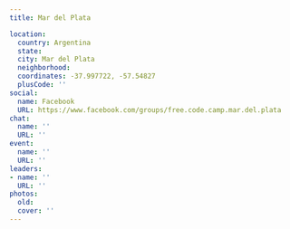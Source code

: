 ```yaml
---
title: Mar del Plata

location:
  country: Argentina
  state: 
  city: Mar del Plata
  neighborhood: 
  coordinates: -37.997722, -57.54827
  plusCode: ''
social:
  name: Facebook
  URL: https://www.facebook.com/groups/free.code.camp.mar.del.plata
chat:
  name: ''
  URL: ''
event:
  name: ''
  URL: ''
leaders:
- name: ''
  URL: ''
photos:
  old: 
  cover: ''
---
```

